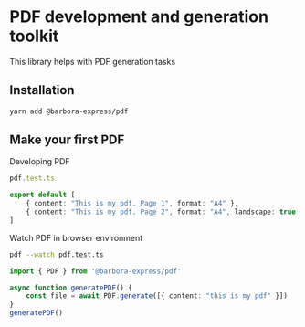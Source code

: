 
# PDF development and generation toolkit

This library helps with PDF generation tasks

## Installation

```bash
yarn add @barbora-express/pdf
```

## Make your first PDF

Developing PDF

```typescript
pdf.test.ts

export default [
    { content: "This is my pdf. Page 1", format: "A4" },
    { content: "This is my pdf. Page 2", format: "A4", landscape: true }
]
```

Watch PDF in browser environment

```bash
pdf --watch pdf.test.ts
```

```typescript
import { PDF } from '@barbora-express/pdf'

async function generatePDF() {
    const file = await PDF.generate([{ content: "this is my pdf" }])
}
generatePDF()

```
